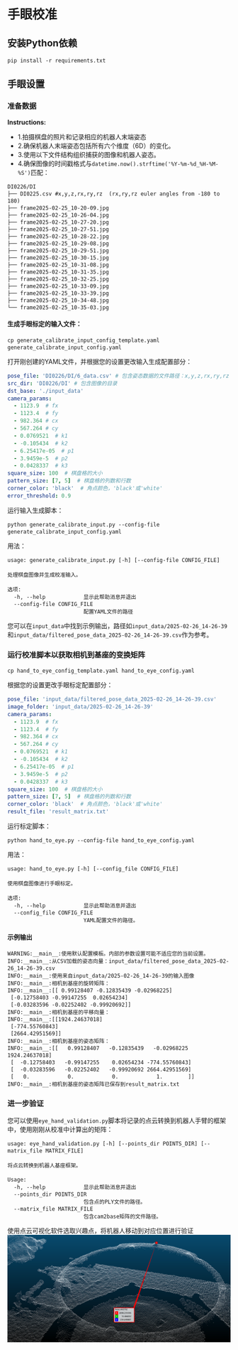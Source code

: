 # 手眼校准

## 安装Python依赖

```shell
pip install -r requirements.txt
```

## 手眼设置

### 准备数据

**Instructions:**
- 1.拍摄棋盘的照片和记录相应的机器人末端姿态
- 2.确保机器人末端姿态包括所有六个维度（6D）的变化。
- 3.使用以下文件结构组织捕获的图像和机器人姿态。
- 4.确保图像的时间戳格式与`datetime.now().strftime('%Y-%m-%d_%H-%M-%S')`匹配：

```shell
DI0226/DI
├── DI0225.csv #x,y,z,rx,ry,rz  (rx,ry,rz euler angles from -180 to 180)
├── frame2025-02-25_10-20-09.jpg
├── frame2025-02-25_10-26-04.jpg
├── frame2025-02-25_10-27-20.jpg
├── frame2025-02-25_10-27-51.jpg
├── frame2025-02-25_10-28-22.jpg
├── frame2025-02-25_10-29-08.jpg
├── frame2025-02-25_10-29-51.jpg
├── frame2025-02-25_10-30-15.jpg
├── frame2025-02-25_10-31-08.jpg
├── frame2025-02-25_10-31-35.jpg
├── frame2025-02-25_10-32-25.jpg
├── frame2025-02-25_10-33-09.jpg
├── frame2025-02-25_10-33-39.jpg
├── frame2025-02-25_10-34-48.jpg
└── frame2025-02-25_10-35-03.jpg
```

#### 生成手眼标定的输入文件：

```shell
cp generate_calibrate_input_config_template.yaml generate_calibrate_input_config.yaml
```

打开刚创建的YAML文件，并根据您的设置更改输入生成配置部分：

```yaml
pose_file: 'DI0226/DI/6_data.csv' # 包含姿态数据的文件路径：x,y,z,rx,ry,rz
src_dir: 'DI0226/DI' # 包含图像的目录
dst_base: './input_data'
camera_params:
  - 1123.9  # fx
  - 1123.4  # fy
  - 982.364 # cx
  - 567.264 # cy
  - 0.0769521  # k1
  - -0.105434  # k2
  - 6.25417e-05  # p1
  - 3.9459e-5  # p2
  - 0.0428337  # k3
square_size: 100  # 棋盘格的大小
pattern_size: [7, 5]  # 棋盘格的列数和行数
corner_color: 'black'  # 角点颜色，'black'或'white'
error_threshold: 0.9
```

运行输入生成脚本：

```shell
python generate_calibrate_input.py --config-file generate_calibrate_input_config.yaml
```

用法：

```shell
usage: generate_calibrate_input.py [-h] [--config-file CONFIG_FILE]

处理棋盘图像并生成校准输入。

选项:
  -h, --help            显示此帮助消息并退出
  --config-file CONFIG_FILE
                        配置YAML文件的路径
```

您可以在`input_data`中找到示例输出，路径如`input_data/2025-02-26_14-26-39`和`input_data/filtered_pose_data_2025-02-26_14-26-39.csv`作为参考。

### 运行校准脚本以获取相机到基座的变换矩阵

```shell
cp hand_to_eye_config_template.yaml hand_to_eye_config.yaml
```

根据您的设置更改手眼标定配置部分：

```yaml
pose_file: 'input_data/filtered_pose_data_2025-02-26_14-26-39.csv'
image_folder: 'input_data/2025-02-26_14-26-39'
camera_params:
  - 1123.9  # fx
  - 1123.4  # fy
  - 982.364 # cx
  - 567.264 # cy
  - 0.0769521  # k1
  - -0.105434  # k2
  - 6.25417e-05  # p1
  - 3.9459e-5  # p2
  - 0.0428337  # k3
square_size: 100  # 棋盘格的大小
pattern_size: [7, 5]  # 棋盘格的列数和行数
corner_color: 'black'  # 角点颜色，'black'或'white'
result_file: 'result_matrix.txt' 
```

运行标定脚本：

```shell
python hand_to_eye.py --config-file hand_to_eye_config.yaml
```

用法：

```shell
usage: hand_to_eye.py [-h] [--config_file CONFIG_FILE]

使用棋盘图像进行手眼标定。

选项:
  -h, --help            显示此帮助消息并退出
  --config_file CONFIG_FILE
                        YAML配置文件的路径。
```

#### 示例输出

```shell
WARNING:__main__:使用默认配置模板。内部的参数设置可能不适应您的当前设置。
INFO:__main__:从CSV加载的姿态向量：input_data/filtered_pose_data_2025-02-26_14-26-39.csv
INFO:__main__:使用来自input_data/2025-02-26_14-26-39的输入图像
INFO:__main__:相机到基座的旋转矩阵：
INFO:__main__:[[ 0.99128407 -0.12835439 -0.02968225]
 [-0.12758403 -0.99147255  0.02654234]
 [-0.03283596 -0.02252402 -0.99920692]]
INFO:__main__:相机到基座的平移向量：
INFO:__main__:[[1924.24637018]
 [-774.55760843]
 [2664.42951569]]
INFO:__main__:相机到基座的姿态矩阵：
INFO:__main__:[[   0.99128407   -0.12835439   -0.02968225 1924.24637018]
 [  -0.12758403   -0.99147255    0.02654234 -774.55760843]
 [  -0.03283596   -0.02252402   -0.99920692 2664.42951569]
 [   0.            0.            0.            1.        ]]
INFO:__main__:相机到基座的姿态矩阵已保存到result_matrix.txt
```

### 进一步验证

您可以使用`eye_hand_validation.py`脚本将记录的点云转换到机器人手臂的框架中，使用刚刚从校准中计算出的矩阵：

```shell
usage: eye_hand_validation.py [-h] [--points_dir POINTS_DIR] [--matrix_file MATRIX_FILE]

将点云转换到机器人基座框架。

Usage:
  -h, --help            显示此帮助消息并退出
  --points_dir POINTS_DIR
                        包含点的PLY文件的路径。
  --matrix_file MATRIX_FILE
                        包含cam2base矩阵的文件路径。

```
使用点云可视化软件选取兴趣点，将机器人移动到对应位置进行验证
![alt text](docs/img/8eaa371139564044ac4e082bcd9d2468.jpg)
